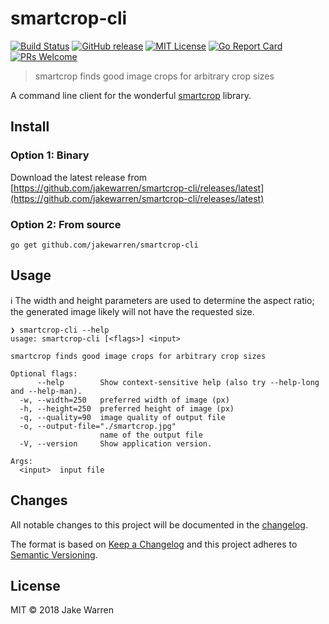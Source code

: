 # smartcrop-cli

[![Build Status](https://travis-ci.org/jakewarren/smartcrop-cli.svg?branch=master)](https://travis-ci.org/jakewarren/smartcrop-cli/)
[![GitHub release](http://img.shields.io/github/release/jakewarren/smartcrop-cli.svg?style=flat-square)](https://github.com/jakewarren/smartcrop-cli/releases])
[![MIT License](http://img.shields.io/badge/license-MIT-blue.svg?style=flat-square)](https://github.com/jakewarren/smartcrop-cli/blob/master/LICENSE)
[![Go Report Card](https://goreportcard.com/badge/github.com/jakewarren/smartcrop-cli)](https://goreportcard.com/report/github.com/jakewarren/smartcrop-cli)
[![PRs Welcome](https://img.shields.io/badge/PRs-welcome-brightgreen.svg?style=shields)](http://makeapullrequest.com)
> smartcrop finds good image crops for arbitrary crop sizes

A command line client for the wonderful [smartcrop](https://github.com/muesli/smartcrop) library.

## Install
### Option 1: Binary

Download the latest release from [https://github.com/jakewarren/smartcrop-cli/releases/latest](https://github.com/jakewarren/smartcrop-cli/releases/latest)

### Option 2: From source

```
go get github.com/jakewarren/smartcrop-cli
```

## Usage

ℹ The width and height parameters are used to determine the aspect ratio; the generated image likely will not have the requested size.

```
❯ smartcrop-cli --help
usage: smartcrop-cli [<flags>] <input>

smartcrop finds good image crops for arbitrary crop sizes

Optional flags:
      --help        Show context-sensitive help (also try --help-long and --help-man).
  -w, --width=250   preferred width of image (px)
  -h, --height=250  preferred height of image (px)
  -q, --quality=90  image quality of output file
  -o, --output-file="./smartcrop.jpg"  
                    name of the output file
  -V, --version     Show application version.

Args:
  <input>  input file
```
## Changes

All notable changes to this project will be documented in the [changelog].

The format is based on [Keep a Changelog](http://keepachangelog.com/) and this project adheres to [Semantic Versioning](http://semver.org/).

## License

MIT © 2018 Jake Warren

[changelog]: https://github.com/jakewarren/smartcrop-cli/blob/master/CHANGELOG.md
